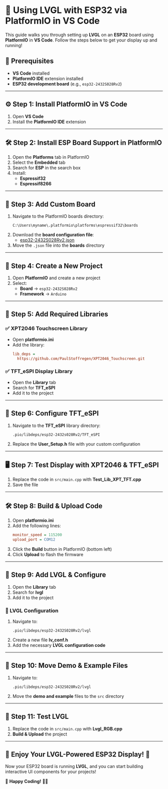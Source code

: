 # 🚀 Using LVGL with ESP32 via PlatformIO in VS Code

This guide walks you through setting up **LVGL** on an **ESP32** board using **PlatformIO** in **VS Code**. Follow the steps below to get your display up and running!

## 📌 Prerequisites

- **VS Code** installed  
- **PlatformIO IDE** extension installed  
- **ESP32 development board** (e.g., `esp32-2432S028Rv2`)  

---

## ⚙️ Step 1: Install PlatformIO in VS Code

1. Open **VS Code**  
2. Install the **PlatformIO IDE** extension  

---

## 🛠️ Step 2: Install ESP Board Support in PlatformIO

1. Open the **Platforms** tab in PlatformIO  
2. Select the **Embedded** tab  
3. Search for **ESP** in the search box  
4. Install:  
   - **Espressif32**  
   - **Espressif8266**  

---

## 🏰️ Step 3: Add Custom Board

1. Navigate to the PlatformIO boards directory:  
   ```plaintext
   C:\Users\myname\.platformio\platforms\espressif32\boards
   ```  
2. Download the **board configuration file**:  
   - [esp32-2432S028Rv2.json](https://github.com/rzeldent/platformio-espressif32-sunton/blob/main/esp32-2432S028Rv2.json)  
3. Move the `.json` file into the **boards** directory  

---

## 📂 Step 4: Create a New Project

1. Open **PlatformIO** and create a new project  
2. Select:  
   - **Board** → `esp32-2432S028Rv2`  
   - **Framework** → `Arduino`  

---

## 📌 Step 5: Add Required Libraries

### ✅ XPT2046 Touchscreen Library

- Open **platformio.ini**  
- Add the library:  
  ```ini
  lib_deps =
    https://github.com/PaulStoffregen/XPT2046_Touchscreen.git
  ```  

### ✅ TFT_eSPI Display Library

- Open the **Library** tab  
- Search for **TFT_eSPI**  
- Add it to the project  

---

## 🔧 Step 6: Configure TFT_eSPI

1. Navigate to the **TFT_eSPI** library directory:  
   ```plaintext
   .pio/libdeps/esp32-2432s028Rv2/TFT_eSPI
   ```  
2. Replace the **User_Setup.h** file with your custom configuration  

---

## 🖥️ Step 7: Test Display with XPT2046 & TFT_eSPI

1. Replace the code in `src/main.cpp` with **Test_Lib_XPT_TFT.cpp**  
2. Save the file  

---

## 🛠️ Step 8: Build & Upload Code

1. Open **platformio.ini**  
2. Add the following lines:  
   ```ini
   monitor_speed = 115200
   upload_port = COM12
   ```  
3. Click the **Build** button in PlatformIO (bottom left)  
4. Click **Upload** to flash the firmware  

---

## 📲 Step 9: Add LVGL & Configure

1. Open the **Library** tab  
2. Search for **lvgl**  
3. Add it to the project  

### 🔧 LVGL Configuration

1. Navigate to:  
   ```plaintext
   .pio/libdeps/esp32-2432S028Rv2/lvgl
   ```  
2. Create a new file **lv_conf.h**  
3. Add the necessary **LVGL configuration code**  

---

## 📄 Step 10: Move Demo & Example Files

1. Navigate to:  
   ```plaintext
   .pio/libdeps/esp32-2432S028Rv2/lvgl
   ```  
2. Move the **demo and example** files to the `src` directory  

---

## 🏁 Step 11: Test LVGL

1. Replace the code in `src/main.cpp` with **Lvgl_RGB.cpp**  
2. **Build & Upload** the project  

---

## 🎉 Enjoy Your LVGL-Powered ESP32 Display! 🚀  

Now your ESP32 board is running **LVGL**, and you can start building interactive UI components for your projects!  

🔹 **Happy Coding!** 🎨💡  

